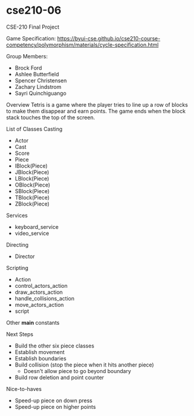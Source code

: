 # cse210-06

CSE-210 Final Project

Game Specification: https://byui-cse.github.io/cse210-course-competency/polymorphism/materials/cycle-specification.html

Group Members:
- Brock Ford
- Ashlee Butterfield
- Spencer Christensen
- Zachary Lindstrom
- Sayri Quinchiguango

Overview
Tetris is a game where the player tries to line up a row of blocks to make them disappear and earn points. The game ends when the block stack touches the top of the screen.

List of Classes
Casting
- Actor
- Cast
- Score
- Piece
- IBlock(Piece)
- JBlock(Piece)
- LBlock(Piece)
- OBlock(Piece)
- SBlock(Piece)
- TBlock(Piece)
- ZBlock(Piece)

Services
- keyboard_service
- video_service

Directing
- Director

Scripting
- Action
- control_actors_action
- draw_actors_action
- handle_collisions_action
- move_actors_action
- script

Other
__main__
constants

Next Steps
- Build the other six piece classes
- Establish movement
- Establish boundaries
- Build collision (stop the piece when it hits another piece)
    - Doesn't allow piece to go beyond boundary
- Build row deletion and point counter

Nice-to-haves
- Speed-up piece on down press
- Speed-up piece on higher points